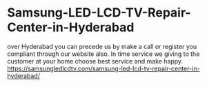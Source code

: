# Samsung-LED-LCD-TV-Repair-Center-in-Hyderabad
 over Hyderabad you can precede us by make a call or register you compliant through our website also. In time service we giving to the customer at  your home choose best service and make happy.  https://samsungledlcdtv.com/samsung-led-lcd-tv-repair-center-in-hyderabad/
